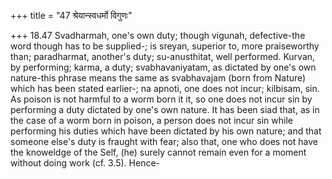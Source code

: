 +++
title = "47 श्रेयान्स्वधर्मो विगुणः"

+++
18.47 Svadharmah, one's own duty; though vigunah, defective-the word
though has to be supplied-; is sreyan, superior to, more praiseworthy
than; paradharmat, another's duty; su-anusthitat, well performed.
Kurvan, by performing; karma, a duty; svabhavaniyatam, as dictated by
one's own nature-this phrase means the same as svabhavajam (born from
Nature) which has been stated earlier-; na apnoti, one does not incur;
kilbisam, sin. As poison is not harmful to a worm born it it, so one
does not incur sin by performing a duty dictated by one's own nature. It
has been siad that, as in the case of a worm born in poison, a person
does not incur sin while performing his duties which have been dictated
by his own nature; and that someone else's duty is fraught with fear;
also that, one who does not have the knoweldge of the Self, (he) surely
cannot remain even for a moment without doing work (cf. 3.5). Hence-
